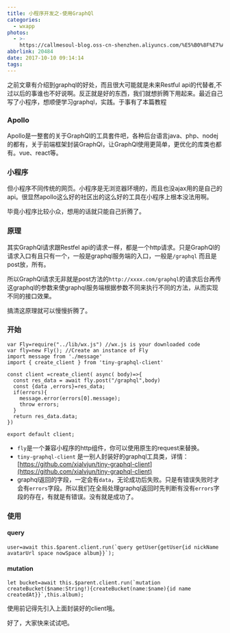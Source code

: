 ```yaml
---
title: 小程序开发之-使用GraphQl
categories:
  - wxapp
photos:
  - >-
    https://callmesoul-blog.oss-cn-shenzhen.aliyuncs.com/%E5%B0%8F%E7%A8%8B%E5%BA%8F%E5%BC%80%E5%8F%91%E6%95%99%E7%A8%8B.jpg
abbrlink: 20484
date: 2017-10-10 09:14:14
tags:
---
```


之前文章有介绍到graphql的好处，而且很大可能就是未来Restful api的代替者,不过以后的事谁也不好说啊。反正就是好的东西，我们就想折腾下用起来。最近自己写了小程序，想顺便学习graphql，实践。于事有了本篇教程

### Apollo

Apollo是一整套的关于GraphQl的工具套件吧，各种后台语言java、php、nodej的都有，关于前端框架封装GraphQl，让GraphQl使用更简单，更优化的库类也都有。vue、react等。



### 小程序

但小程序不同传统的网页。小程序是无浏览器环境的，而且也没ajax用的是自己的api。很显然apollo这么好的社区出的这么好的工具在小程序上根本没法用啊。

毕竟小程序比较小众，想用的话就只能自己折腾了。



### 原理

其实GraphQl请求跟Restfel api的请求一样，都是一个http请求。只是GraphQl的请求入口有且只有一个，一般是graphql服务端的入口，一般是`/graphql` 而且是post放，所有。

所以GraphQl请求无非就是post方法的`http://xxxx.com/graphql`的请求后台再传这graphql的参数来使graphql服务端根据参数不同来执行不同的方法，从而实现不同的接口效果。

搞清这原理就可以慢慢折腾了。



### 开始

```
var Fly=require("../lib/wx.js") //wx.js is your downloaded code
var fly=new Fly(); //Create an instance of Fly
import message from './message'
import { create_client } from 'tiny-graphql-client'

const client =create_client( async( body)=>{
  const res_data = await fly.post("/graphql",body)
  const {data ,errors}=res_data;
  if(errors){
    message.error(errors[0].message);
    throw errors;
  }
  return res_data.data;
})

export default client;
```

- `fly`是一个兼容小程序的http组件，你可以使用原生的request来替换。
- `tiny-graphql-client` 是一别人封装好的graphql工具类，详情：[https://github.com/xialvjun/tiny-graphql-client](https://github.com/xialvjun/tiny-graphql-client)
- graphql返回的字段，一定会有`data`，无论成功后失败。只是有错误失败时才会有`errors`字段。所以我们在全局处理graphql返回时先判断有没有`errors`字段的存在，有就是有错误。没有就是成功了。



### 使用

#### query

```
user=await this.$parent.client.run(`query getUser{getUser{id nickName avatarUrl space nowSpace album}}`);
```

#### mutation

```
let bucket=await this.$parent.client.run(`mutation createBucket($name:String!){createBucket(name:$name){id name createdAt}}`,this.album);
```

使用前记得先引入上面封装好的client哦。



好了，大家快来试试吧。
